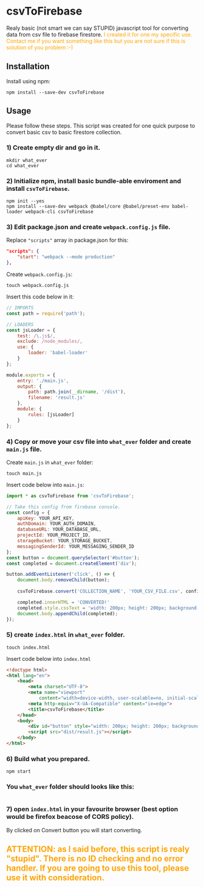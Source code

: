 # csvToFirebase
Realy basic (not smart we can say STUPID) javascript tool for converting data from csv file to firebase firestore.
<span style="color:orange">I created it for one my specific use. Contact me if you want something like this but you are not sure if this is solution of you problem :-)</span>

## Installation
Install using npm:
```
npm install --save-dev csvToFirebase
```

## Usage
Please follow these steps. This script was created for one quick purpose to convert basic csv to basic firestore collection.

### 1) Create empty dir and go in it.
```
mkdir what_ever
cd what_ever
```
### 2) Initialize npm, install basic bundle-able enviroment and install `csvToFirebase`.
```
npm init --yes
npm install --save-dev webpack @babel/core @babel/preset-env babel-loader webpack-cli csvToFirebase
```
### 3) Edit package.json and create `webpack.config.js` file.
Replace `"scripts"` array in package.json for this:
```JSON
"scripts": {
    "start": "webpack --mode production"
},
```
Create `webpack.config.js`:
```
touch webpack.config.js
```
Insert this code below in it:
```javascript
// IMPORTS
const path = require('path');

// LOADERS
const jsLoader = {
	test: /\.js$/,
	exclude: /node_modules/,
	use: {
		loader: 'babel-loader'
	}
};

module.exports = {
	entry: './main.js',
	output: {
		path: path.join(__dirname, '/dist'),
		filename: 'result.js'
	},
	module: {
		rules: [jsLoader]
	}
};
```
### 4) Copy or move your csv file into `what_ever` folder and create `main.js` file.
Create `main.js` in `what_ever` folder:
```
touch main.js
```
Insert code below into `main.js`:
```javascript
import * as csvToFirebase from 'csvToFirebase';

// Take this config from firebase console.
const config = {
    apiKey: YOUR_API_KEY,
    authDomain: YOUR_AUTH_DOMAIN,
    databaseURL: YOUR_DATABASE_URL,
    projectId: YOUR_PROJECT_ID,
    storageBucket: YOUR_STORAGE_BUCKET,
    messagingSenderId: YOUR_MESSAGING_SENDER_ID
};
const button = document.querySelector('#button');
const completed = document.createElement('div');

button.addEventListener('click', () => {
    document.body.removeChild(button);
    
    csvToFirebase.convert('COLLECTION_NAME', 'YOUR_CSV_FILE.csv', config);

    completed.innerHTML = 'CONVERTED!'
    completed.style.cssText = 'width: 200px; height: 200px; background-color: green; margin: 30px auto;'
    document.body.appendChild(completed);
});
```

### 5) create `index.html` in `what_ever` folder.
```
touch index.html
```
Insert code below into `index.html`
```html
<!doctype html>
<html lang="en">
    <head>
        <meta charset="UTF-8">
        <meta name="viewport"
            content="width=device-width, user-scalable=no, initial-scale=1.0, maximum-scale=1.0, minimum-scale=1.0">
        <meta http-equiv="X-UA-Compatible" content="ie=edge">
        <title>csvToFirebase</title>
    </head>
    <body>
        <div id="button" style="width: 200px; height: 200px; background-color: red; margin: 30px auto;">CONVERT!</div>
        <script src="dist/result.js"></script>
    </body>
</html>
```

### 6) Build what you prepared.
```
npm start
```
### You `what_ever` folder should looks like this:
```

```
### 7) open `index.html` in your favourite browser (best option would be firefox beacose of CORS policy).
By clicked on Convert button you will start converting.

## <span style="color:orange">ATTENTION: as I said before, this script is realy "stupid". There is no ID checking and no error handler. If you are going to use this tool, please use it with consideration.</span>